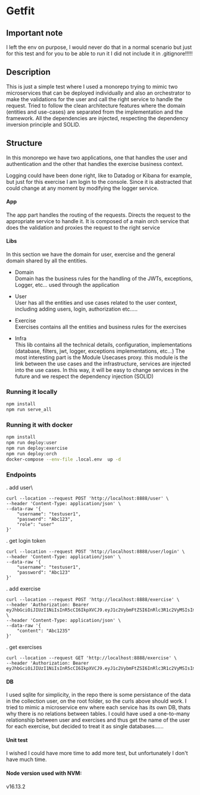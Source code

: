 # Getfit

## Important note

I left the env on purpose, I would never do that in a normal scenario but just for this test and for you to be able to run it I did not include it in .gitignore!!!!!

## Description

This is just a simple test where I used a monorepo trying to mimic two microservices that can be deployed individually and also an orchestrator to make the validations for the user and call the right service to handle the request. Tried to follow the clean architecture features where the domain (entities and use-cases) are separated from the implementation and the framework. All the dependencies are injected, respecting the dependency inversion principle and SOLID.

## Structure

In this monorepo we have two applications, one that handles the user and authentication and the other that handles the exercise business context.

Logging could have been done right, like to Datadog or Kibana for example, but just for this exercise I am login to the console.
Since it is abstracted that could change at any moment by modifying the logger service.

#### App

The app part handles the routing of the requests. Directs the request to the appropriate service to handle it. It is composed of a main orch service that does the validation and proxies the request to the right service

#### Libs

In this section we have the domain for user, exercise and the general domain shared by all the entities.

- Domain\
  Domain has the business rules for the handling of the JWTs, exceptions, Logger, etc... used through the application

- User\
  User has all the entities and use cases related to the user context, including adding users, login, authorization etc.....

- Exercise\
  Exercises contains all the entities and business rules for the exercises

- Infra\
  This lib contains all the technical details, configuration, implementations (database, filters, jwt, logger, exceptions implementations, etc...)
  The most interesting part is the Module Usecases proxy. this module is the link between the use cases and the infrastructure, services are injected into the use cases. In this way, it will be easy to change services in the future and we respect the dependency injection (SOLID)

### Running it locally

```sh
npm install
npm run serve_all
```

### Running it with docker

```sh
npm install
npm run deploy:user
npm run deploy:exercise
npm run deploy:orch
docker-compose --env-file .local.env  up -d
```

### Endpoints

. add user\

```
curl --location --request POST 'http://localhost:8888/user' \
--header 'Content-Type: application/json' \
--data-raw '{
    "username": "testuser1",
    "password": "Abc123",
    "role": "user"
}'

```

. get login token

```
curl --location --request POST 'http://localhost:8888/user/login' \
--header 'Content-Type: application/json' \
--data-raw '{
    "username": "testuser1",
    "password": "Abc123"
}'
```

. add exercise

```
curl --location --request POST 'http://localhost:8888/exercise' \
--header 'Authorization: Bearer eyJhbGciOiJIUzI1NiIsInR5cCI6IkpXVCJ9.eyJ1c2VybmFtZSI6InRlc3R1c2VyMSIsImlhdCI6MTY2NzgwNjk4MSwiZXhwIjoxNjY4NDExNzgxfQ.1J_5vgbCT2TKqSdVXaGRKitgI9jcfk0r0NMDZPPk4gs' \
--header 'Content-Type: application/json' \
--data-raw '{
    "content": "Abc1235"
}'
```

. get exercises

```
curl --location --request GET 'http://localhost:8888/exercise' \
--header 'Authorization: Bearer eyJhbGciOiJIUzI1NiIsInR5cCI6IkpXVCJ9.eyJ1c2VybmFtZSI6InRlc3R1c2VyMSIsImlhdCI6MTY2NzgwNjk4MSwiZXhwIjoxNjY4NDExNzgxfQ.1J_5vgbCT2TKqSdVXaGRKitgI9jcfk0r0NMDZPPk4gs'
```

#### DB

I used sqlite for simplicity, in the repo there is some persistance of the data in the collection user, on the root folder, so the curls above should work. I tried to mimic a microservice env where each service has its own DB, thats why there is no relations between tables. I could have used a one-to-many relationship between user and exercises and thus get the name of the user for each exercise, but decided to treat it as single databases......

#### Unit test

I wished I could have more time to add more test, but unfortunately I don't have much time.

#### Node version used with NVM:
v16.13.2